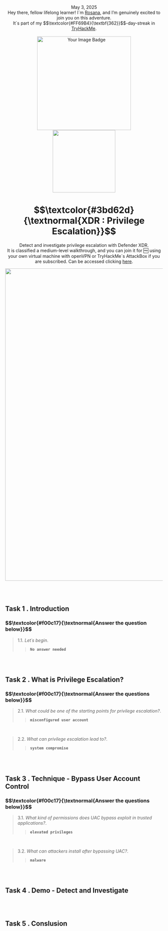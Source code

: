 <p align="center">May 3, 2025<br>
Hey there, fellow lifelong learner! I´m <a href="https://www.linkedin.com/in/rosanafssantos/">Rosana</a>, and I’m genuinely excited to join you on this adventure.<br>
It´s part of my $$\textcolor{#FF69B4}{\textbf{362}}$$-day-streak in  <a href="https://tryhackme.com">TryHackMe</a>.<br><br>
<img width="300px" src="" alt="Your Image Badge"><br>
<img width="200px" src="https://github.com/user-attachments/assets/93512cf9-8443-4639-8359-18137e0dd1c3"><br></p>

<h1 align="center">$$\textcolor{#3bd62d}{\textnormal{XDR : Privilege Escalation}}$$</h1>
<p align="center">Detect and investigate privilege escalation with Defender XDR.<br>
It is classified a medium-level walkthrough, and you can join it for 🆓 using your own virtual machine with openVPN or TryHackMe´s AttackBox if you are subscribed. Can be accessed clicking <a href="https://tryhackme.com/room/xdrprivesc">here</a>.</p>


<p align="center"> <img width="1000px" src=""> </p>

<br>
<br>

<h2>Task 1 . Introduction</h2>

<h3 align="left"> $$\textcolor{#f00c17}{\textnormal{Answer the question below}}$$ </h3>

> 1.1. <em>Let´s begin</em>.<a id='1.1'></a>
>> <code><strong>No answer needed</strong></code><br>

<br>
<br>

<h2>Task 2 . What is Privilege Escalation?</h2>

<h3 align="left"> $$\textcolor{#f00c17}{\textnormal{Answer the questions below}}$$ </h3>

> 2.1. <em>What could be one of the starting points for privilege escalation?</em>.<a id='2.1'></a>
>> <code><strong>misconfigured user account</strong></code><br>

<br>

> 2.2. <em>What can privilege escalation lead to?</em>.<a id='2.2'></a>
>> <code><strong>system compromise</strong></code><br>

<br>
<br>

<h2>Task 3 . Technique - Bypass User Account Control</h2>


<h3 align="left"> $$\textcolor{#f00c17}{\textnormal{Answer the questions below}}$$ </h3>

> 3.1. <em>What kind of permissions does UAC bypass exploit in trusted applications?</em>.<a id='3.1'></a>
>> <code><strong>elevated privileges</strong></code><br>

<br>

> 3.2. <em>What can attackers install after bypassing UAC?</em>.<a id='3.2'></a>
>> <code><strong>malware</strong></code><br>

<br>
<br>
<h2>Task 4 . Demo - Detect and Investigate</h2>

<br>
<br>

<h2>Task 5 . Conslusion</h2>

